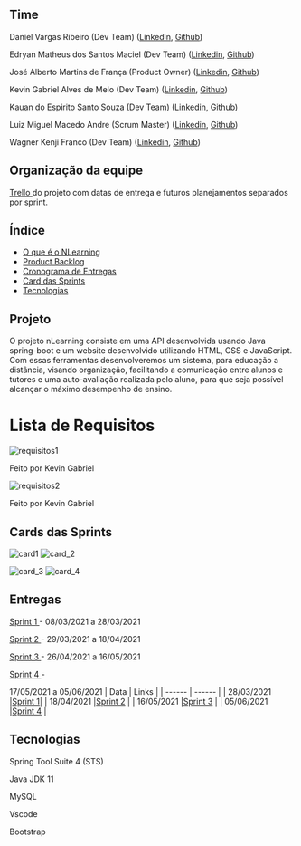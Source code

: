 ## Time

Daniel Vargas Ribeiro (Dev Team)
([Linkedin](https://www.linkedin.com/in/daniel-vargas-8b806a184/),
[Github](https://github.com/DanVargaa))

Edryan Matheus dos Santos Maciel (Dev Team)
([Linkedin](https://www.linkedin.com/in/edryan-maciel-43538b198/),
[Github](https://github.com/edryan25))

José Alberto Martins de França  (Product Owner)
([Linkedin](https://www.linkedin.com/mwlite/in/jos%C3%A9-alberto-martins-de-fran%C3%A7a-041506170),
[Github](https://github.com/BettoFranca))

Kevin Gabriel Alves de Melo (Dev Team)
([Linkedin](https://www.linkedin.com/in/kevin-melo-1004/),
[Github](https://github.com/kevingabrielmelo))

Kauan do Espirito Santo Souza (Dev Team)
([Linkedin](https://www.linkedin.com/in/kauan-souza-284bb71b1/),
[Github](https://github.com/Kauiaiai))

Luiz Miguel Macedo Andre (Scrum Master)
([Linkedin](https://www.linkedin.com/in/luiz-miguel-475347193/),
[Github](https://github.com/Salitop))

Wagner Kenji Franco (Dev Team)
([Linkedin](https://www.linkedin.com/in/wagner-kenji-franco-kamoei-6883791b2/),
[Github](https://github.com/UmCaraDaNet))

## Organização da equipe
<a href='https://trello.com/b/EVkEayjU/api-3-semestre'> Trello </a>
do projeto com datas de entrega e futuros planejamentos separados por sprint. 

## Índice
* [O que é o NLearning](#projeto)
* [Product Backlog](#lista-de-requisitos)
* [Cronograma de Entregas](#entregas)
* [Card das Sprints](#cards-das-sprints)
* [Tecnologias](#tecnologias)

## Projeto

O projeto nLearning consiste em uma API desenvolvida usando Java spring-boot e um website desenvolvido utilizando HTML, CSS e JavaScript. Com essas ferramentas desenvolveremos um sistema, para educação a distância, visando organização, facilitando a comunicação entre alunos e tutores e uma auto-avaliação realizada pelo aluno, para que seja possível alcançar o máximo desempenho de ensino.

# Lista de Requisitos
![requisitos1](https://github.com/kevingabrielmelo/nLearning-Team2/blob/develop/readme-assets/req1.PNG)

Feito por Kevin Gabriel 

![requisitos2](https://github.com/kevingabrielmelo/nLearning-Team2/blob/develop/readme-assets/req2.PNG)

Feito por Kevin Gabriel 

## Cards das Sprints
  
![card1](https://github.com/kevingabrielmelo/nLearning-Team2/blob/master/readme-assets/Card_1.png) ![card_2](https://github.com/kevingabrielmelo/nLearning-Team2/blob/master/readme-assets/Card_2.png)

![card_3](https://github.com/kevingabrielmelo/nLearning-Team2/blob/master/readme-assets/Card_3.png) ![card_4](https://github.com/kevingabrielmelo/nLearning-Team2/blob/master/readme-assets/Card_4.png)

## Entregas

<a href='https://github.com/kevingabrielmelo/nLearning-Team2/tree/sprint_1'> Sprint 1 </a>-
08/03/2021 a 28/03/2021

<a href='https://github.com/kevingabrielmelo/nLearning-Team2/tree/sprint_2'> Sprint 2 </a>-
29/03/2021 a 18/04/2021	


<a href='https://github.com/kevingabrielmelo/nLearning-Team2/tree/sprint_3'> Sprint 3 </a>- 
26/04/2021 a 16/05/2021	


<a href='https://github.com/kevingabrielmelo/nLearning-Team2/tree/sprint_4'> Sprint 4 </a>-


17/05/2021 a 05/06/2021
| Data | Links |
| ------ | ------ |
|    28/03/2021    |[Sprint 1](https://github.com/kevingabrielmelo/nLearning-Team2/tree/sprint_1)|
|    18/04/2021	   |[Sprint 2](https://github.com/kevingabrielmelo/nLearning-Team2/tree/sprint_2) |
|    16/05/2021    |[Sprint 3](https://github.com/kevingabrielmelo/nLearning-Team2/tree/sprint_3) |
|    05/06/2021    |[Sprint 4](https://github.com/kevingabrielmelo/nLearning-Team2/tree/sprint_4) |

## Tecnologias

Spring Tool Suite 4 (STS)

Java JDK 11

MySQL

Vscode

Bootstrap
